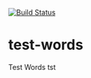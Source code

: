 
[![Build Status](https://travis-ci.org/laerteallan/test-words.svg?branch=master)](https://travis-ci.org/laerteallan/test-words)
# test-words
Test Words tst
